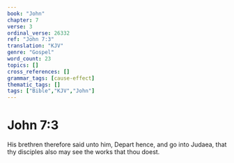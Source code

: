 ```yaml
---
book: "John"
chapter: 7
verse: 3
ordinal_verse: 26332
ref: "John 7:3"
translation: "KJV"
genre: "Gospel"
word_count: 23
topics: []
cross_references: []
grammar_tags: [cause-effect]
thematic_tags: []
tags: ["Bible","KJV","John"]
---
```


# John 7:3

His brethren therefore said unto him, Depart hence, and go into Judaea, that thy disciples also may see the works that thou doest.
